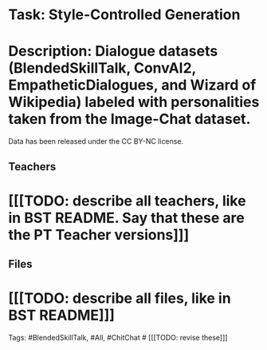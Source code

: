 Task: Style-Controlled Generation
===========================
Description: Dialogue datasets (BlendedSkillTalk, ConvAI2, EmpatheticDialogues, and Wizard of Wikipedia) labeled with personalities taken from the Image-Chat dataset.
=========================== 
Data has been released under the CC BY-NC license.

## Teachers
# [[[TODO: describe all teachers, like in BST README. Say that these are the PT Teacher versions]]]

## Files
# [[[TODO: describe all files, like in BST README]]]

Tags: #BlendedSkillTalk, #All, #ChitChat  # [[[TODO: revise these]]]
